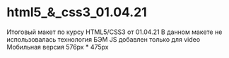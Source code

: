 # html5_&_css3_01.04.21
Итоговый макет по курсу HTML5/CSS3 от 01.04.21
В данном макете не использовалась технология БЭМ
JS добавлен только для video
Мобильная версия 576px * 475px
